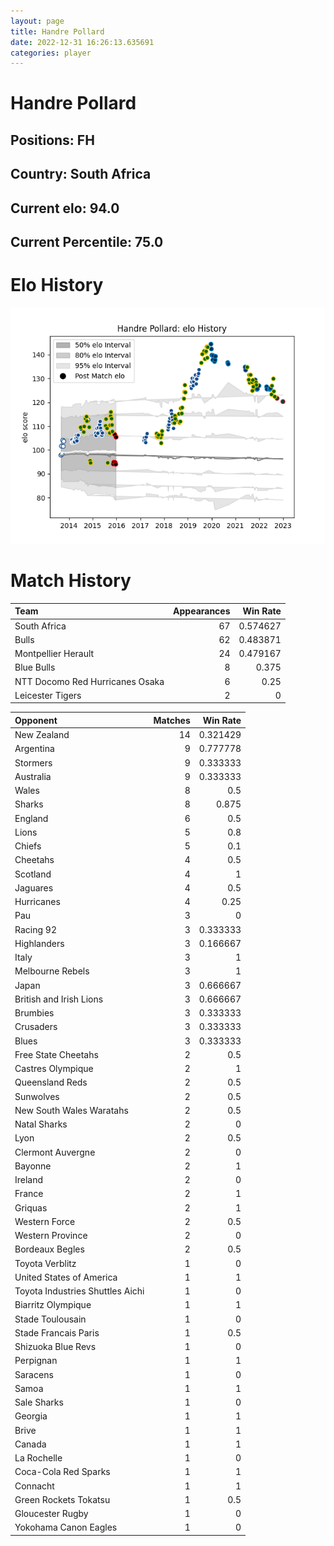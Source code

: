 ```yaml
---  
layout: page  
title: Handre Pollard  
date: 2022-12-31 16:26:13.635691  
categories: player  
---
```

# Handre Pollard

## Positions: FH

## Country: South Africa

## Current elo: 94.0

## Current Percentile: 75.0

# Elo History


![elo history](history_HandrePollard.png)
# Match History


| Team                            |   Appearances |   Win Rate |
|:--------------------------------|--------------:|-----------:|
| South Africa                    |            67 |   0.574627 |
| Bulls                           |            62 |   0.483871 |
| Montpellier Herault             |            24 |   0.479167 |
| Blue Bulls                      |             8 |   0.375    |
| NTT Docomo Red Hurricanes Osaka |             6 |   0.25     |
| Leicester Tigers                |             2 |   0        |

| Opponent                         |   Matches |   Win Rate |
|:---------------------------------|----------:|-----------:|
| New Zealand                      |        14 |   0.321429 |
| Argentina                        |         9 |   0.777778 |
| Stormers                         |         9 |   0.333333 |
| Australia                        |         9 |   0.333333 |
| Wales                            |         8 |   0.5      |
| Sharks                           |         8 |   0.875    |
| England                          |         6 |   0.5      |
| Lions                            |         5 |   0.8      |
| Chiefs                           |         5 |   0.1      |
| Cheetahs                         |         4 |   0.5      |
| Scotland                         |         4 |   1        |
| Jaguares                         |         4 |   0.5      |
| Hurricanes                       |         4 |   0.25     |
| Pau                              |         3 |   0        |
| Racing 92                        |         3 |   0.333333 |
| Highlanders                      |         3 |   0.166667 |
| Italy                            |         3 |   1        |
| Melbourne Rebels                 |         3 |   1        |
| Japan                            |         3 |   0.666667 |
| British and Irish Lions          |         3 |   0.666667 |
| Brumbies                         |         3 |   0.333333 |
| Crusaders                        |         3 |   0.333333 |
| Blues                            |         3 |   0.333333 |
| Free State Cheetahs              |         2 |   0.5      |
| Castres Olympique                |         2 |   1        |
| Queensland Reds                  |         2 |   0.5      |
| Sunwolves                        |         2 |   0.5      |
| New South Wales Waratahs         |         2 |   0.5      |
| Natal Sharks                     |         2 |   0        |
| Lyon                             |         2 |   0.5      |
| Clermont Auvergne                |         2 |   0        |
| Bayonne                          |         2 |   1        |
| Ireland                          |         2 |   0        |
| France                           |         2 |   1        |
| Griquas                          |         2 |   1        |
| Western Force                    |         2 |   0.5      |
| Western Province                 |         2 |   0        |
| Bordeaux Begles                  |         2 |   0.5      |
| Toyota Verblitz                  |         1 |   0        |
| United States of America         |         1 |   1        |
| Toyota Industries Shuttles Aichi |         1 |   0        |
| Biarritz Olympique               |         1 |   1        |
| Stade Toulousain                 |         1 |   0        |
| Stade Francais Paris             |         1 |   0.5      |
| Shizuoka Blue Revs               |         1 |   0        |
| Perpignan                        |         1 |   1        |
| Saracens                         |         1 |   0        |
| Samoa                            |         1 |   1        |
| Sale Sharks                      |         1 |   0        |
| Georgia                          |         1 |   1        |
| Brive                            |         1 |   1        |
| Canada                           |         1 |   1        |
| La Rochelle                      |         1 |   0        |
| Coca-Cola Red Sparks             |         1 |   1        |
| Connacht                         |         1 |   1        |
| Green Rockets Tokatsu            |         1 |   0.5      |
| Gloucester Rugby                 |         1 |   0        |
| Yokohama Canon Eagles            |         1 |   0        |